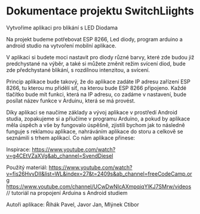 # Dokumentace projektu SwitchLiights

 Vytvoříme aplikaci pro blikání s LED Diodama

 Na projekt budeme potřebovat ESP 8266, Led diody, program arduino a android studio na vytvoření mobilní aplikace.

 V aplikaci si budete moci nastavit pro diody různé barvy, které zde budou již predchystané na výběr, a také si můžete změnit režim svícení diod, bude zde předchystané blikání, s rozdílnou intenzitou, a svícení.

 Princip aplikace bude takový, že do aplikace zadáte IP adresu zařízení ESP 8266, tu kterou mu přídělí síť, na kterou bude ESP 8266 připojeno. Každé tlačítko bude mít funkci, která na IP adresu, co zadáme v nastavení, bude posílat název funkce v Arduinu, která se má provést.


 Díky aplikaci se naučíme základy a vývoj aplikace v prostředí Android studia, zopakujeme si a přiučíme v programu Arduino, a pokud by aplikace měla úspěch a vše by fungovalo úspěšně, zjistili bychom jak to následně funguje s reklamou aplikace, nahráváním aplikace do storu a celkově se seznámili s trhem aplikací.
Co nám aplikace přinese:

 
Inspirace: https://www.youtube.com/watch?v=g4CEtVZaXVg&ab_channel=SvendDiesel


Použitý materiál: https://www.youtube.com/watch?v=fis26HvvDII&list=WL&index=27&t=2409s&ab_channel=freeCodeCamp.org
               https://www.youtube.com/channel/UCwDwNIcAXmpqiqYlKJ7SMrw/videos // tutoriál na propojení Arduina s Android studiem

Autoři aplikace:
    Řihák Pavel,
    Javor Jan,
    Mlýnek Ctibor
 



 
